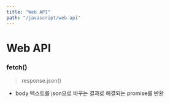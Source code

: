 ```yaml
---
title: "Web API"
path: "/javascript/web-api"
---
```


# Web API

### fetch()

> response.json()

- body 텍스트를 json으로 바꾸는 결과로 해결되는 promise를 반환

